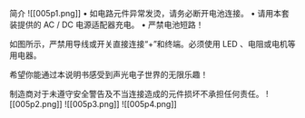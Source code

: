简介
![[005p1.png]]
• 如电路元件异常发烫，请务必断开电池连接。
• 请用本套装提供的 AC / DC 电源适配器充电。
• 严禁电池短路！

如图所示，严禁用导线或开关直接连接“+”和终端。必须使用 LED 、电阻或电机等用电器。

希望你能通过本说明书感受到声光电子世界的无限乐趣！

制造商对于未遵守安全警告及不当连接造成的元件损坏不承担任何责任。
![[005p2.png]]
![[005p3.png]]
![[005p4.png]]